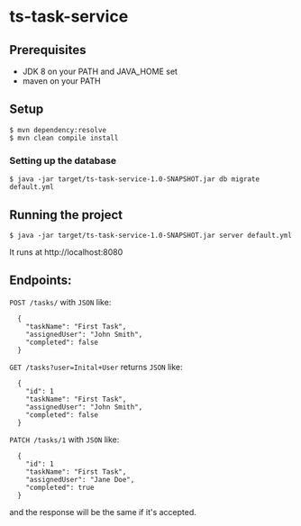 # ts-task-service

## Prerequisites

- JDK 8 on your PATH and JAVA_HOME set
- maven on your PATH

## Setup

    $ mvn dependency:resolve
    $ mvn clean compile install

### Setting up the database

    $ java -jar target/ts-task-service-1.0-SNAPSHOT.jar db migrate default.yml

## Running the project

    $ java -jar target/ts-task-service-1.0-SNAPSHOT.jar server default.yml

It runs at http://localhost:8080

## Endpoints:

`POST /tasks/` with `JSON` like:

      {
        "taskName": "First Task",
        "assignedUser": "John Smith",
        "completed": false
      }

`GET /tasks?user=Inital+User` returns `JSON` like:

      {
        "id": 1
        "taskName": "First Task",
        "assignedUser": "John Smith",
        "completed": false
      }

`PATCH /tasks/1` with `JSON` like:

      {
        "id": 1
        "taskName": "First Task",
        "assignedUser": "Jane Doe",
        "completed": true
      }

and the response will be the same if it's accepted.
